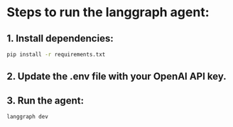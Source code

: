 # Steps to run the langgraph agent:

## 1. Install dependencies:

```bash
pip install -r requirements.txt
```

## 2. Update the .env file with your OpenAI API key.

## 3. Run the agent:

```bash
langgraph dev
```

